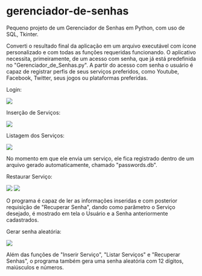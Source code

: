 # gerenciador-de-senhas
Pequeno projeto de um Gerenciador de Senhas em Python, com uso de SQL, Tkinter.

Converti o resultado final da aplicação em um arquivo executável com ícone personalizado e com todas as funções requeridas funcionando. 
O aplicativo necessita, primeiramente, de um acesso com senha, que já está predefinida no "Gerenciador_de_Senhas.py". A partir do acesso com senha o usuário é capaz de registrar perfis de seus serviços preferidos, como Youtube, Facebook, Twitter, seus jogos ou plataformas preferidas. 

Login:

![](https://user-images.githubusercontent.com/56975955/75189706-83868f00-572d-11ea-9498-b67b03e6d4db.png)

Inserção de Serviços:

![](https://user-images.githubusercontent.com/56975955/75190312-cc8b1300-572e-11ea-8812-c3a2c4109d3f.png)

Listagem dos Serviços:

![](https://user-images.githubusercontent.com/56975955/75190339-dad92f00-572e-11ea-84de-06d14b3edb65.png)

No momento em que ele envia um serviço, ele fica registrado dentro de um arquivo gerado automaticamente, chamado "passwords.db".

Restaurar Serviço:

![](https://user-images.githubusercontent.com/56975955/75190356-e6c4f100-572e-11ea-9184-7be472cb0672.png)
![](https://user-images.githubusercontent.com/56975955/75190377-ef1d2c00-572e-11ea-9e53-055b80f58b14.png)

O programa é capaz de ler as informações inseridas e com posterior requisição de "Recuperar Senha", dando como parâmetro o Serviço desejado, é mostrado em tela o Usuário e a Senha anteriormente cadastrados.

Gerar senha aleatória:

![](https://user-images.githubusercontent.com/56975955/75190396-f6dcd080-572e-11ea-93f3-f87ebb112819.png)

Além das funções de "Inserir Serviço", "Listar Serviços" e "Recuperar Senhas", o programa também gera uma senha aleatória com 12 dígitos, maiúsculos e números.

